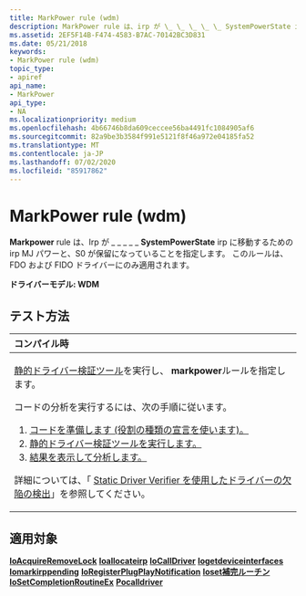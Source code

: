 ```yaml
---
title: MarkPower rule (wdm)
description: MarkPower rule は、irp が \_ \_ \_ \_ \_ SystemPowerState irp に移動するための Irp MJ パワーと、S0 が保留になっていることを指定します。 このルールは、FDO および FIDO ドライバーにのみ適用されます。
ms.assetid: 2EF5F14B-F474-4583-B7AC-70142BC3D831
ms.date: 05/21/2018
keywords:
- MarkPower rule (wdm)
topic_type:
- apiref
api_name:
- MarkPower
api_type:
- NA
ms.localizationpriority: medium
ms.openlocfilehash: 4b66746b8da609ceccee56ba4491fc1084905af6
ms.sourcegitcommit: 82a9be3b3584f991e5121f8f46a972e04185fa52
ms.translationtype: MT
ms.contentlocale: ja-JP
ms.lasthandoff: 07/02/2020
ms.locfileid: "85917862"
---
```

# <a name="markpower-rule-wdm"></a>MarkPower rule (wdm)


**Markpower** rule は、Irp が \_ \_ \_ \_ \_ **SystemPowerState** irp に移動するための irp MJ パワーと、S0 が保留になっていることを指定します。 このルールは、FDO および FIDO ドライバーにのみ適用されます。

**ドライバーモデル: WDM**

<a name="how-to-test"></a>テスト方法
-----------

<table>
<colgroup>
<col width="100%" />
</colgroup>
<thead>
<tr class="header">
<th align="left">コンパイル時</th>
</tr>
</thead>
<tbody>
<tr class="odd">
<td align="left"><p><a href="https://docs.microsoft.com/windows-hardware/drivers/devtest/static-driver-verifier" data-raw-source="[Static Driver Verifier](https://docs.microsoft.com/windows-hardware/drivers/devtest/static-driver-verifier)">静的ドライバー検証ツール</a>を実行し、 <strong>markpower</strong>ルールを指定します。</p>
コードの分析を実行するには、次の手順に従います。
<ol>
<li><a href="https://docs.microsoft.com/windows-hardware/drivers/devtest/using-static-driver-verifier-to-find-defects-in-drivers#preparing-your-source-code" data-raw-source="[Prepare your code (use role type declarations).](https://docs.microsoft.com/windows-hardware/drivers/devtest/using-static-driver-verifier-to-find-defects-in-drivers#preparing-your-source-code)">コードを準備します (役割の種類の宣言を使います)。</a></li>
<li><a href="https://docs.microsoft.com/windows-hardware/drivers/devtest/using-static-driver-verifier-to-find-defects-in-drivers#running-static-driver-verifier" data-raw-source="[Run Static Driver Verifier.](https://docs.microsoft.com/windows-hardware/drivers/devtest/using-static-driver-verifier-to-find-defects-in-drivers#running-static-driver-verifier)">静的ドライバー検証ツールを実行します。</a></li>
<li><a href="https://docs.microsoft.com/windows-hardware/drivers/devtest/using-static-driver-verifier-to-find-defects-in-drivers#viewing-and-analyzing-the-results" data-raw-source="[View and analyze the results.](https://docs.microsoft.com/windows-hardware/drivers/devtest/using-static-driver-verifier-to-find-defects-in-drivers#viewing-and-analyzing-the-results)">結果を表示して分析します。</a></li>
</ol>
<p>詳細については、「 <a href="https://docs.microsoft.com/windows-hardware/drivers/devtest/using-static-driver-verifier-to-find-defects-in-drivers" data-raw-source="[Using Static Driver Verifier to Find Defects in Drivers](https://docs.microsoft.com/windows-hardware/drivers/devtest/using-static-driver-verifier-to-find-defects-in-drivers)">Static Driver Verifier を使用したドライバーの欠陥の検出</a>」を参照してください。</p></td>
</tr>
</tbody>
</table>

<a name="applies-to"></a>適用対象
----------

[**IoAcquireRemoveLock**](https://docs.microsoft.com/windows-hardware/drivers/ddi/wdm/nf-wdm-ioacquireremovelock) 
[**Ioallocateirp**](https://docs.microsoft.com/windows-hardware/drivers/ddi/wdm/nf-wdm-ioallocateirp) 
[**IoCallDriver**](https://docs.microsoft.com/windows-hardware/drivers/ddi/wdm/nf-wdm-iocalldriver) 
[**Iogetdeviceinterfaces**](https://docs.microsoft.com/windows-hardware/drivers/ddi/wdm/nf-wdm-iogetdeviceinterfaces) 
[**Iomarkirppending**](https://docs.microsoft.com/windows-hardware/drivers/ddi/wdm/nf-wdm-iomarkirppending) 
[**IoRegisterPlugPlayNotification**](https://docs.microsoft.com/windows-hardware/drivers/ddi/wdm/nf-wdm-ioregisterplugplaynotification) 
[**Ioset補完ルーチン**](https://docs.microsoft.com/windows-hardware/drivers/ddi/wdm/nf-wdm-iosetcompletionroutine) 
[**IoSetCompletionRoutineEx**](https://docs.microsoft.com/windows-hardware/drivers/ddi/wdm/nf-wdm-iosetcompletionroutineex) 
[**Pocalldriver**](https://docs.microsoft.com/windows-hardware/drivers/ddi/ntifs/nf-ntifs-pocalldriver)
 

 





